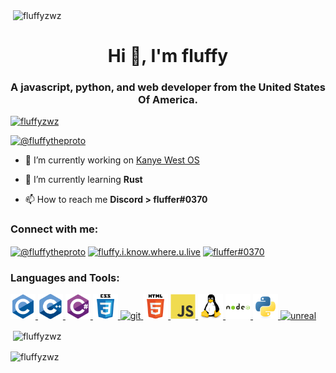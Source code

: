 <p>&nbsp;<img align="center" src="https://thumbs.gfycat.com/AshamedPortlyEasternnewt-size_restricted.gif" height=900 width=900 alt="fluffyzwz"/></p>

<h1 align="center">Hi 👋, I'm fluffy</h1>
<h3 align="center">A javascript, python, and web developer from the United States Of America.</h3>

<p align="left"> <a href="https://github.com/ryo-ma/github-profile-trophy"><img src="https://github-profile-trophy.vercel.app/?username=fluffyzwz" alt="fluffyzwz" /></a> </p>

<p align="left"> <a href="https://twitter.com/@fluffytheproto" target="blank"><img src="https://img.shields.io/twitter/follow/@fluffytheproto?logo=twitter&style=for-the-badge" alt="@fluffytheproto" /></a> </p>

- 🔭 I’m currently working on [Kanye West OS](https://github.com/Kanye-West-OS)

- 🌱 I’m currently learning **Rust**

- 📫 How to reach me **Discord > fluffer#0370**

<h3 align="left">Connect with me:</h3>
<p align="left">
<a href="https://twitter.com/@fluffytheproto" target="blank"><img align="center" src="https://raw.githubusercontent.com/rahuldkjain/github-profile-readme-generator/master/src/images/icons/Social/twitter.svg" alt="@fluffytheproto" height="30" width="40" /></a>
<a href="https://instagram.com/fluffy.i.know.where.u.live" target="blank"><img align="center" src="https://raw.githubusercontent.com/rahuldkjain/github-profile-readme-generator/master/src/images/icons/Social/instagram.svg" alt="fluffy.i.know.where.u.live" height="30" width="40" /></a>
<a href="https://discord.gg/fluffer#0370" target="blank"><img align="center" src="https://raw.githubusercontent.com/rahuldkjain/github-profile-readme-generator/master/src/images/icons/Social/discord.svg" alt="fluffer#0370" height="30" width="40" /></a>
</p>

<h3 align="left">Languages and Tools:</h3>
<p align="left"> <a href="https://www.cprogramming.com/" target="_blank" rel="noreferrer"> <img src="https://raw.githubusercontent.com/devicons/devicon/master/icons/c/c-original.svg" alt="c" width="40" height="40"/> </a> <a href="https://www.w3schools.com/cpp/" target="_blank" rel="noreferrer"> <img src="https://raw.githubusercontent.com/devicons/devicon/master/icons/cplusplus/cplusplus-original.svg" alt="cplusplus" width="40" height="40"/> </a> <a href="https://www.w3schools.com/cs/" target="_blank" rel="noreferrer"> <img src="https://raw.githubusercontent.com/devicons/devicon/master/icons/csharp/csharp-original.svg" alt="csharp" width="40" height="40"/> </a> <a href="https://www.w3schools.com/css/" target="_blank" rel="noreferrer"> <img src="https://raw.githubusercontent.com/devicons/devicon/master/icons/css3/css3-original-wordmark.svg" alt="css3" width="40" height="40"/> </a> <a href="https://git-scm.com/" target="_blank" rel="noreferrer"> <img src="https://www.vectorlogo.zone/logos/git-scm/git-scm-icon.svg" alt="git" width="40" height="40"/> </a> <a href="https://www.w3.org/html/" target="_blank" rel="noreferrer"> <img src="https://raw.githubusercontent.com/devicons/devicon/master/icons/html5/html5-original-wordmark.svg" alt="html5" width="40" height="40"/> </a> <a href="https://developer.mozilla.org/en-US/docs/Web/JavaScript" target="_blank" rel="noreferrer"> <img src="https://raw.githubusercontent.com/devicons/devicon/master/icons/javascript/javascript-original.svg" alt="javascript" width="40" height="40"/> </a> <a href="https://www.linux.org/" target="_blank" rel="noreferrer"> <img src="https://raw.githubusercontent.com/devicons/devicon/master/icons/linux/linux-original.svg" alt="linux" width="40" height="40"/> </a> <a href="https://nodejs.org" target="_blank" rel="noreferrer"> <img src="https://raw.githubusercontent.com/devicons/devicon/master/icons/nodejs/nodejs-original-wordmark.svg" alt="nodejs" width="40" height="40"/> </a> <a href="https://www.python.org" target="_blank" rel="noreferrer"> <img src="https://raw.githubusercontent.com/devicons/devicon/master/icons/python/python-original.svg" alt="python" width="40" height="40"/> </a> <a href="https://unrealengine.com/" target="_blank" rel="noreferrer"> <img src="https://raw.githubusercontent.com/kenangundogan/fontisto/036b7eca71aab1bef8e6a0518f7329f13ed62f6b/icons/svg/brand/unreal-engine.svg" alt="unreal" width="40" height="40"/> </a> </p>

<p>&nbsp;<img align="center" src="https://github-readme-stats.vercel.app/api?username=fluffyzwz&show_icons=true&locale=en" alt="fluffyzwz" /></p>

<p><img align="center" src="https://github-readme-streak-stats.herokuapp.com/?user=fluffyzwz&" alt="fluffyzwz" /></p>
